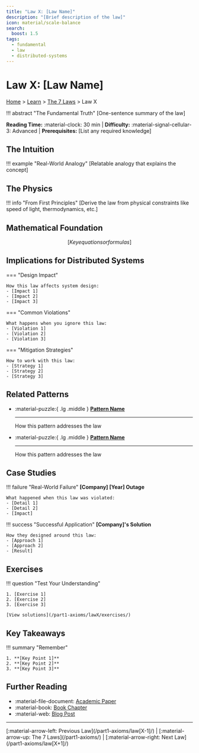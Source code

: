 ```yaml
---
title: "Law X: [Law Name]"
description: "[Brief description of the law]"
icon: material/scale-balance
search:
  boost: 1.5
tags:
  - fundamental
  - law
  - distributed-systems
---
```


# Law X: [Law Name]

[Home](/) > [Learn](/learn/) > [The 7 Laws](/part1-axioms/) > Law X

!!! abstract "The Fundamental Truth"
    [One-sentence summary of the law]

**Reading Time:** :material-clock: 30 min |
**Difficulty:** :material-signal-cellular-3: Advanced |
**Prerequisites:** [List any required knowledge]

## The Intuition

!!! example "Real-World Analogy"
    [Relatable analogy that explains the concept]

## The Physics

!!! info "From First Principles"
    [Derive the law from physical constraints like speed of light, thermodynamics, etc.]

## Mathematical Foundation

```math
[Key equations or formulas]
```

## Implications for Distributed Systems

=== "Design Impact"
    
    How this law affects system design:
    - [Impact 1]
    - [Impact 2]
    - [Impact 3]

=== "Common Violations"
    
    What happens when you ignore this law:
    - [Violation 1]
    - [Violation 2]
    - [Violation 3]

=== "Mitigation Strategies"
    
    How to work with this law:
    - [Strategy 1]
    - [Strategy 2]
    - [Strategy 3]

## Related Patterns

<div class="grid cards" markdown>

- :material-puzzle:{ .lg .middle } **[Pattern Name](/patterns/pattern/)**
    
    ---
    
    How this pattern addresses the law

- :material-puzzle:{ .lg .middle } **[Pattern Name](/patterns/pattern/)**
    
    ---
    
    How this pattern addresses the law

</div>

## Case Studies

!!! failure "Real-World Failure"
    **[Company] [Year] Outage**
    
    What happened when this law was violated:
    - [Detail 1]
    - [Detail 2]
    - [Impact]

!!! success "Successful Application"
    **[Company]'s Solution**
    
    How they designed around this law:
    - [Approach 1]
    - [Approach 2]
    - [Result]

## Exercises

!!! question "Test Your Understanding"
    
    1. [Exercise 1]
    2. [Exercise 2]
    3. [Exercise 3]
    
    [View solutions](/part1-axioms/lawX/exercises/)

## Key Takeaways

!!! summary "Remember"
    
    1. **[Key Point 1]**
    2. **[Key Point 2]**
    3. **[Key Point 3]**

## Further Reading

- :material-file-document: [Academic Paper](link)
- :material-book: [Book Chapter](link)
- :material-web: [Blog Post](link)

---

<div class="page-nav" markdown>
[:material-arrow-left: Previous Law](/part1-axioms/law[X-1]/) | 
[:material-arrow-up: The 7 Laws](/part1-axioms/) | 
[:material-arrow-right: Next Law](/part1-axioms/law[X+1]/)
</div>